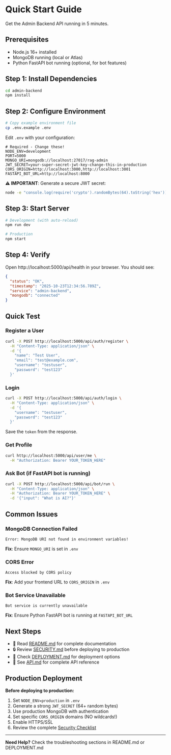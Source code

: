 # Quick Start Guide

Get the Admin Backend API running in 5 minutes.

## Prerequisites

- Node.js 16+ installed
- MongoDB running (local or Atlas)
- Python FastAPI bot running (optional, for bot features)

## Step 1: Install Dependencies

```bash
cd admin-backend
npm install
```

## Step 2: Configure Environment

```bash
# Copy example environment file
cp .env.example .env
```

Edit `.env` with your configuration:

```env
# Required - Change these!
NODE_ENV=development
PORT=5000
MONGO_URI=mongodb://localhost:27017/rag-admin
JWT_SECRET=your-super-secret-jwt-key-change-this-in-production
CORS_ORIGIN=http://localhost:3000,http://localhost:3001
FASTAPI_BOT_URL=http://localhost:8000
```

**⚠️ IMPORTANT**: Generate a secure JWT secret:
```bash
node -e "console.log(require('crypto').randomBytes(64).toString('hex'))"
```

## Step 3: Start Server

```bash
# Development (with auto-reload)
npm run dev

# Production
npm start
```

## Step 4: Verify

Open http://localhost:5000/api/health in your browser. You should see:
```json
{
  "status": "OK",
  "timestamp": "2025-10-23T12:34:56.789Z",
  "service": "admin-backend",
  "mongodb": "connected"
}
```

## Quick Test

### Register a User
```bash
curl -X POST http://localhost:5000/api/auth/register \
  -H "Content-Type: application/json" \
  -d '{
    "name": "Test User",
    "email": "test@example.com",
    "username": "testuser",
    "password": "test123"
  }'
```

### Login
```bash
curl -X POST http://localhost:5000/api/auth/login \
  -H "Content-Type: application/json" \
  -d '{
    "username": "testuser",
    "password": "test123"
  }'
```

Save the `token` from the response.

### Get Profile
```bash
curl http://localhost:5000/api/user/me \
  -H "Authorization: Bearer YOUR_TOKEN_HERE"
```

### Ask Bot (if FastAPI bot is running)
```bash
curl -X POST http://localhost:5000/api/bot/run \
  -H "Content-Type: application/json" \
  -H "Authorization: Bearer YOUR_TOKEN_HERE" \
  -d '{"input": "What is AI?"}'
```

## Common Issues

### MongoDB Connection Failed
```
Error: MongoDB URI not found in environment variables!
```
**Fix**: Ensure `MONGO_URI` is set in `.env`

### CORS Error
```
Access blocked by CORS policy
```
**Fix**: Add your frontend URL to `CORS_ORIGIN` in `.env`

### Bot Service Unavailable
```
Bot service is currently unavailable
```
**Fix**: Ensure Python FastAPI bot is running at `FASTAPI_BOT_URL`

## Next Steps

- 📖 Read [README.md](./README.md) for complete documentation
- 🔒 Review [SECURITY.md](./SECURITY.md) before deploying to production
- 🚀 Check [DEPLOYMENT.md](./DEPLOYMENT.md) for deployment options
- 📡 See [API.md](./API.md) for complete API reference

## Production Deployment

**Before deploying to production:**

1. Set `NODE_ENV=production` in `.env`
2. Generate a strong `JWT_SECRET` (64+ random bytes)
3. Use production MongoDB with authentication
4. Set specific `CORS_ORIGIN` domains (NO wildcards!)
5. Enable HTTPS/SSL
6. Review the complete [Security Checklist](./SECURITY.md)

---

**Need Help?** Check the troubleshooting sections in README.md or DEPLOYMENT.md
